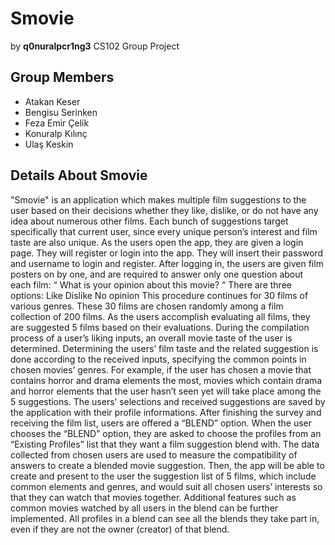 # **Smovie**
by **q0nuralpcr1ng3**
CS102 Group Project

## **Group Members**
- Atakan Keser
- Bengisu Serinken
- Feza Emir Çelik
- Konuralp Kılınç
- Ulaş Keskin

## **Details About Smovie**
"Smovie" is an application which makes multiple film suggestions to the user based on their decisions whether they like, dislike, or do not have any idea about numerous other films. Each bunch of suggestions target specifically that current user, since every unique person’s interest and film taste are also unique.
As the users open the app, they are given a login page. They will register or login into the app. They will insert their password and username to login and register.
After logging in, the users are given film posters on by one, and are required to answer only one question about each film: “ What is your opinion about this movie? “
There are three options:
Like
Dislike
No opinion
	This procedure continues for 30 films of various genres. These 30 films are chosen randomly among a film collection of 200 films. 
	As the users accomplish evaluating all films, they are suggested 5 films based on their evaluations. 
	During the compilation process of a user’s liking inputs, an overall movie taste of the user is determined. 
	Determining the users’ film taste and the related  suggestion is done according to the received inputs, specifying the common points in chosen movies’ genres. 
	For example, if the user has chosen a movie that contains horror and drama elements the most, movies which contain drama and horror elements that the user hasn’t seen yet will take place among the 5 suggestions. 
	The users’ selections and received suggestions are saved by the application with their profile informations. After finishing the survey and receiving the film list, users are offered a “BLEND” option. 
	When the user chooses the “BLEND” option, they are asked to choose the profiles from an “Existing Profiles” list that they want a film suggestion blend with.
	The data collected from chosen users are used to measure the compatibility of answers to create a blended movie suggestion.
	Then, the app will be able to create and present to the user the suggestion list of 5 films, which include common elements and genres, and would suit all chosen users’ interests so that they can watch that movies together. 
	Additional features such as common movies watched by all users in the blend can be further implemented.
All profiles in a blend can see all the blends they take part in, even if they are not the owner (creator) of that blend. 
